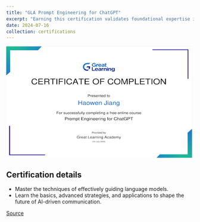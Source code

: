 ```yaml
---
title: "GLA Prompt Engineering for ChatGPT"
excerpt: "Earning this certification validates foundational expertise in skillfully directing large language models (LLMs) to achieve desired outcomes.<br/><img src='/images/gla-prompt-engineering-for-chatgpt.png'>"
date: 2024-07-16
collection: certifications
---
```


![](/images/gla-prompt-engineering-for-chatgpt.png)

## Certification details

-   Master the techniques of effectively guiding language models.
-   Learn the basics, advanced strategies, and applications to shape the future of AI-driven communication.

[Source](https://www.mygreatlearning.com/academy/learn-for-free/courses/prompt-engineering-for-chatgpt?utm_source=linkedin&utm_medium=linkedin&utm_campaign=linkedin_certificate_share&utm_source_page=public_certificate_view&referrer_code=GL5YYEWDHLDFI)
